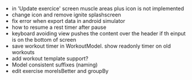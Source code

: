 - in 'Update exercice' screen muscle areas plus icon is not implemented
- change icon and remove ignite splashscreen
- fix error when export data in android simulator
- how to resume a rest timer after pause
- keyboard avoiding view pushes the content over the header if th einput is on the bottom of screen
- save workout timer in WorkoutModel. show readonly timer on old workouts
- add workout template support?
- Model consistent suffixes (naming)
- edit exercise moreIsBetter and groupBy